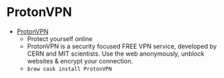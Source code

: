 # ProtonVPN
- [ProtonVPN](https://protonvpn.com/)
  -  Protect yourself online
  - ProtonVPN is a security focused FREE VPN service, developed by CERN and MIT scientists. Use the web anonymously, unblock websites & encrypt your connection.
  - `brew cask install ProtonVPN`
